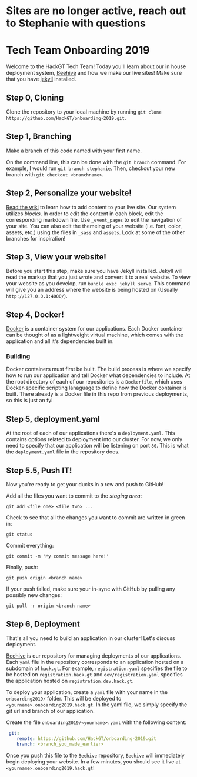 # Sites are no longer active, reach out to Stephanie with questions

# Tech Team Onboarding 2019
Welcome to the HackGT Tech Team! Today you'll learn about our in house deployment system, [Beehive](https://github.com/HackGT/beehive) and how we make our live sites! Make sure that you have [jekyll](https://jekyllrb.com/docs/installation/) installed.

## Step 0, Cloning

Clone the repository to your local machine by running `git clone https://github.com/HackGT/onboarding-2019.git`.

## Step 1, Branching
Make a branch of this code named with your first name. 

On the command line, this can be done with the `git branch` command. For example, I would run `git branch stephanie`. Then, checkout your new branch with `git checkout <branchname>`.

## Step 2, Personalize your website!
[Read the wiki](https://github.com/HackGT/live-site/wiki) to learn how to add content to your live site. Our system utilizes *blocks*. In order to edit the content in each block, edit the corresponding markdown file. Use `_event_pages` to edit the navigation of your site. You can also edit the themeing of your website (i.e. font, color, assets, etc.) using the files in `_sass` and `assets`. Look at some of the other branches for inspiration!

## Step 3, View your website!
Before you start this step, make sure you have Jekyll installed. Jekyll will read the markup that you just wrote and convert it to a real website. To view your website as you develop, run `bundle exec jekyll serve`. This command will give you an address where the website is being hosted on (Usually `http://127.0.0.1:4000/`).

## Step 4, Docker!
[Docker](docker.com) is a container system for our applications. Each Docker container can be thought of as a lightweight virtual machine, which comes with the application and all it's dependencies built in.
### Building
 Docker containers must first be built. The build process is where we specify how to run our application and tell Docker what dependencies to include. At the root directory of each of our repositories is a `Dockerfile`, which uses Docker-specific scripting lanaguage to define how the Docker container is built. There already is a Docker file in this repo from previous deployments, so this is just an fyi

## Step 5, deployment.yaml
At the root of each of our applications there's a `deployment.yaml`. This contains options related to deployment into our cluster. For now, we only need to specify that our application will be listening on port `80`. This is what the `deployment.yaml` file in the repository does.

## Step 5.5, Push IT!

Now you're ready to get your ducks in a row and push to GitHub!

Add all the files you want to commit to the _staging area_:
```
git add <file one> <file two> ...
```

Check to see that all the changes you want to commit are written in green in:
```
git status
```

Commit everything:
```
git commit -m 'My commit message here!'
```

Finally, push:
```
git push origin <branch name>
```

If your push failed, make sure your in-sync with GitHub by pulling any possibly new changes:
```
git pull -r origin <branch name>
```

## Step 6, Deployment
That's all you need to build an application in our cluster! Let's discuss deployment.


[Beehive](https://github.com/hackgt/biodomes) is our repository for managing deployments of our applications. Each `yaml` file in the repository corresponds to an application hosted on a subdomain of `hack.gt`. For example, `registration.yaml` specifies the file to be hosted on `registration.hack.gt` and `dev/registration.yaml` specifies the application hosted on `registration.dev.hack.gt`. 

To deploy your application, create a `yaml` file with your name in the `onboarding2019/` folder. This will be deployed to `<yourname>.onboarding2019.hack.gt`. In the yaml file, we simply specify the git url and branch of our application.

Create the file `onboarding2019/<yourname>.yaml` with the following content:
```yaml
 git:
    remote: https://github.com/HackGT/onboarding-2019.git
    branch: <branch_you_made_earlier>
```

Once you push this file to the `Beehive` repository, `Beehive` will immediately begin deploying your website. In a few minutes, you should see it live at `<yourname>.onboarding2019.hack.gt`!
